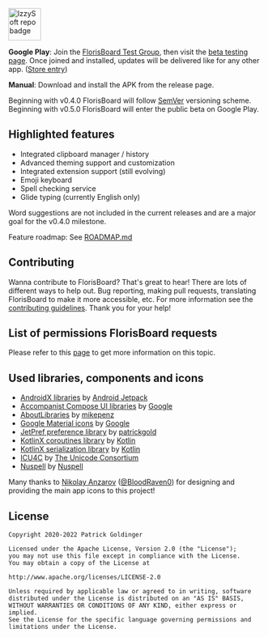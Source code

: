 
</td>
<td valign="top">
<p><a href="https://apt.izzysoft.de/fdroid/index/apk/dev.patrickgold.florisboard.beta"><img src="https://gitlab.com/IzzyOnDroid/repo/-/raw/master/assets/IzzyOnDroid.png" height="64" alt="IzzySoft repo badge"></a></p>
<p>

**Google Play**: Join the [FlorisBoard Test Group](https://groups.google.com/g/florisboard-public-alpha-test), then visit the [beta testing page](https://play.google.com/apps/testing/dev.patrickgold.florisboard.beta). Once joined and installed, updates will be delivered like for any other app. ([Store entry](https://play.google.com/store/apps/details?id=dev.patrickgold.florisboard.beta))

</p>
<p>

**Manual**: Download and install the APK from the release page.

</p>
</td>
</tr>
</table>

Beginning with v0.4.0 FlorisBoard will follow [SemVer](https://semver.org/#summary) versioning scheme.
Beginning with v0.5.0 FlorisBoard will enter the public beta on Google Play.

## Highlighted features
- Integrated clipboard manager / history
- Advanced theming support and customization
- Integrated extension support (still evolving)
- Emoji keyboard
- Spell checking service
- Glide typing (currently English only)

Word suggestions are not included in the current releases and are a major goal for the v0.4.0 milestone.

Feature roadmap: See [ROADMAP.md](ROADMAP.md)

## Contributing
Wanna contribute to FlorisBoard? That's great to hear! There are lots of
different ways to help out. Bug reporting, making pull requests,
translating FlorisBoard to make it more accessible, etc. For more
information see the [contributing guidelines](CONTRIBUTING.md). Thank
you for your help!

## List of permissions FlorisBoard requests
Please refer to this [page](https://github.com/florisboard/florisboard/wiki/List-of-permissions-FlorisBoard-requests)
to get more information on this topic.

## Used libraries, components and icons
* [AndroidX libraries](https://github.com/androidx/androidx) by
  [Android Jetpack](https://github.com/androidx)
* [Accompanist Compose UI libraries](https://github.com/google/accompanist/) by
  [Google](https://github.com/google)
* [AboutLibraries](https://github.com/mikepenz/AboutLibraries) by
  [mikepenz](https://github.com/mikepenz)
* [Google Material icons](https://github.com/google/material-design-icons) by
  [Google](https://github.com/google)
* [JetPref preference library](https://github.com/patrickgold/jetpref) by
  [patrickgold](https://github.com/patrickgold)
* [KotlinX coroutines library](https://github.com/Kotlin/kotlinx.coroutines) by
  [Kotlin](https://github.com/Kotlin)
* [KotlinX serialization library](https://github.com/Kotlin/kotlinx.serialization) by
  [Kotlin](https://github.com/Kotlin)
* [ICU4C](https://github.com/unicode-org/icu) by
  [The Unicode Consortium](https://github.com/unicode-org)
* [Nuspell](https://github.com/nuspell/nuspell) by
  [Nuspell](https://github.com/nuspell)

Many thanks to [Nikolay Anzarov](https://www.behance.net/nikolayanzarov) ([@BloodRaven0](https://github.com/BloodRaven0)) for designing and providing the main app icons to this project!

## License
```
Copyright 2020-2022 Patrick Goldinger

Licensed under the Apache License, Version 2.0 (the "License");
you may not use this file except in compliance with the License.
You may obtain a copy of the License at

http://www.apache.org/licenses/LICENSE-2.0

Unless required by applicable law or agreed to in writing, software
distributed under the License is distributed on an "AS IS" BASIS,
WITHOUT WARRANTIES OR CONDITIONS OF ANY KIND, either express or implied.
See the License for the specific language governing permissions and
limitations under the License.
```
